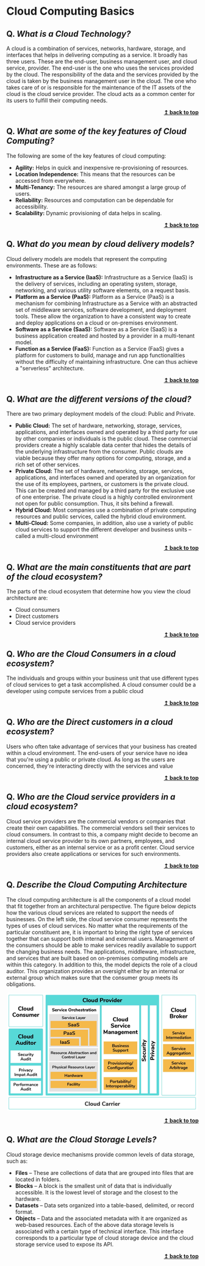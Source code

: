 # Cloud Computing Basics

## Q. ***What is a Cloud Technology?***

A cloud is a combination of services, networks, hardware, storage, and interfaces that helps in delivering computing as a service. It broadly has three users. These are the end-user, business management user, and cloud service, provider. The end-user is the one who uses the services provided by the cloud. The responsibility of the data and the services provided by the cloud is taken by the business management user in the cloud. The one who takes care of or is responsible for the maintenance of the IT assets of the cloud is the cloud service provider. The cloud acts as a common center for its users to fulfill their computing needs.

<div align="right">
    <b><a href="#">↥ back to top</a></b>
</div>

## Q. ***What are some of the key features of Cloud Computing?***

The following are some of the key features of cloud computing:

* **Agility:** Helps in quick and inexpensive re-provisioning of resources.
* **Location Independence:** This means that the resources can be accessed from everywhere.
* **Multi-Tenancy:** The resources are shared amongst a large group of users.
* **Reliability:** Resources and computation can be dependable for accessibility.
* **Scalability:** Dynamic provisioning of data helps in scaling. 

<div align="right">
    <b><a href="#">↥ back to top</a></b>
</div>

## Q. ***What do you mean by cloud delivery models?***

Cloud delivery models are models that represent the computing environments. These are as follows:

* **Infrastructure as a Service (IaaS):** Infrastructure as a Service (IaaS) is the delivery of services, including an operating system, storage, networking, and various utility software elements, on a request basis. 
* **Platform as a Service (PaaS):** Platform as a Service (PaaS) is a mechanism for combining Infrastructure as a Service with an abstracted set of middleware services, software development, and deployment tools. These allow the organization to have a consistent way to create and deploy applications on a cloud or on-premises environment.
* **Software as a Service (SaaS):** Software as a Service (SaaS) is a business application created and hosted by a provider in a multi-tenant model.
* **Function as a Service (FaaS):** Function as a Service (FaaS) gives a platform for customers to build, manage and run app functionalities without the difficulty of maintaining infrastructure. One can thus achieve a "serverless" architecture.

<div align="right">
    <b><a href="#">↥ back to top</a></b>
</div>

## Q. ***What are the different versions of the cloud?***

There are two primary deployment models of the cloud: Public and Private. 

* **Public  Cloud:** The set of hardware, networking, storage, services, applications, and interfaces owned and operated by a third party for use by other companies or individuals is the public cloud. These commercial providers create a highly scalable data center that hides the details of the underlying infrastructure from the consumer. Public clouds are viable because they offer many options for computing, storage, and a rich set of other services.
* **Private Cloud:** The set of hardware, networking, storage, services, applications, and interfaces owned and operated by an organization for the use of its employees, partners, or customers is the private cloud. This can be created and managed by a third party for the exclusive use of one enterprise. The private cloud is a highly controlled environment not open for public consumption. Thus, it sits behind a firewall.
* **Hybrid Cloud:** Most companies use a combination of private computing resources and public services, called the hybrid cloud environment.
* **Multi-Cloud:** Some companies, in addition, also use a variety of public cloud services to support the different developer and business units – called a multi-cloud environment

<div align="right">
    <b><a href="#">↥ back to top</a></b>
</div>

## Q. ***What are the main constituents that are part of the cloud ecosystem?***

The parts of the cloud ecosystem that determine how you view the cloud architecture are:

* Cloud consumers
* Direct customers
* Cloud service providers

<div align="right">
    <b><a href="#">↥ back to top</a></b>
</div>

## Q. ***Who are the Cloud Consumers in a cloud ecosystem?***

The individuals and groups within your business unit that use different types of cloud services to get a task accomplished. A cloud consumer could be a developer using compute services from a public cloud

<div align="right">
    <b><a href="#">↥ back to top</a></b>
</div>

## Q. ***Who are the Direct customers in a cloud ecosystem?***

Users who often take advantage of services that your business has created within a cloud environment. The end-users of your service have no idea that you\'re using a public or private cloud. As long as the users are concerned, they\'re interacting directly with the services and value

<div align="right">
    <b><a href="#">↥ back to top</a></b>
</div>

## Q. ***Who are the Cloud service providers in a cloud ecosystem?***

Cloud service providers are the commercial vendors or companies that create their own capabilities. The commercial vendors sell their services to cloud consumers. In contrast to this, a company might decide to become an internal cloud service provider to its own partners, employees, and customers, either as an internal service or as a profit center. Cloud service providers also create applications or services for such environments.

<div align="right">
    <b><a href="#">↥ back to top</a></b>
</div>

## Q. ***Describe the Cloud Computing Architecture***

The cloud computing architecture is all the components of a cloud model that fit together from an architectural perspective. The figure below depicts how the various cloud services are related to support the needs of businesses. On the left side, the cloud service consumer represents the types of uses of cloud services. No matter what the requirements of the particular constituent are, it is important to bring the right type of services together that can support both internal and external users. Management of the consumers should be able to make services readily available to support the changing business needs. The applications, middleware, infrastructure, and services that are built based on on-premises computing models are within this category. In addition to this, the model depicts the role of a cloud auditor. This organization provides an oversight either by an internal or external group which makes sure that the consumer group meets its obligations.

<p align="center">
  <img src="assets/cloud-architecture.png" alt="Cloud Computing Architecture" width="500px" />
</p>

<div align="right">
    <b><a href="#">↥ back to top</a></b>
</div>

## Q. ***What are the Cloud Storage Levels?***

Cloud storage device mechanisms provide common levels of data storage, such as:

* **Files** – These are collections of data that are grouped into files that are located in folders.
* **Blocks** – A block is the smallest unit of data that is individually accessible. It is the lowest level of storage and the closest to the hardware.
* **Datasets** – Data sets organized into a table-based, delimited, or record format.
* **Objects** – Data and the associated metadata with it are organized as web-based resources.
Each of the above data storage levels is associated with a certain type of technical interface. This interface corresponds to a particular type of cloud storage device and the cloud storage service used to expose its API.

<div align="right">
    <b><a href="#">↥ back to top</a></b>
</div>
